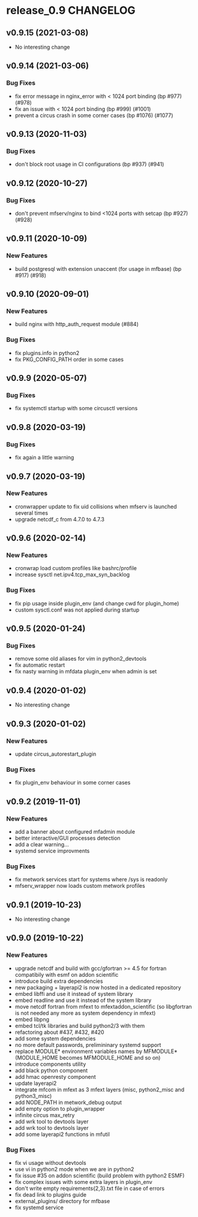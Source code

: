 # release_0.9 CHANGELOG

## v0.9.15 (2021-03-08)

- No interesting change

## v0.9.14 (2021-03-06)

### Bug Fixes

- fix error message in nginx_error with < 1024 port binding (bp #977) (#978)
- fix an issue with < 1024 port binding (bp #999) (#1001)
- prevent a circus crash in some corner cases (bp #1076) (#1077)

## v0.9.13 (2020-11-03)

### Bug Fixes

- don't block root usage in CI configurations (bp #937) (#941)

## v0.9.12 (2020-10-27)

### Bug Fixes

- don't prevent mfserv/nginx to bind <1024 ports with setcap (bp #927) (#928)

## v0.9.11 (2020-10-09)

### New Features

- build postgresql with extension unaccent (for usage in mfbase) (bp #917) (#918)

## v0.9.10 (2020-09-01)

### New Features

- build nginx with http_auth_request module (#884)

### Bug Fixes

- fix plugins.info in python2
- fix PKG_CONFIG_PATH order in some cases

## v0.9.9 (2020-05-07)

### Bug Fixes

- fix systemctl startup with some circusctl versions

## v0.9.8 (2020-03-19)

### Bug Fixes

- fix again a little warning

## v0.9.7 (2020-03-19)

### New Features

- cronwrapper update to fix uid collisions when mfserv is launched several times
- upgrade netcdf_c from 4.7.0 to 4.7.3

## v0.9.6 (2020-02-14)

### New Features

- cronwrap load custom profiles like bashrc/profile
- increase sysctl net.ipv4.tcp_max_syn_backlog

### Bug Fixes

- fix pip usage inside plugin_env (and change cwd for plugin_home)
- custom sysctl.conf was not applied during startup

## v0.9.5 (2020-01-24)

### Bug Fixes

- remove some old aliases for vim in python2_devtools
- fix automatic restart
- fix nasty warning in mfdata plugin_env when admin is set

## v0.9.4 (2020-01-02)

- No interesting change

## v0.9.3 (2020-01-02)

### New Features

- update circus_autorestart_plugin

### Bug Fixes

- fix plugin_env behaviour in some corner cases

## v0.9.2 (2019-11-01)

### New Features

- add a banner about configured mfadmin module
- better interactive/GUI processes detection
- add a clear warning...
- systemd service improvments

### Bug Fixes

- fix metwork services start for systems where /sys is readonly
- mfserv_wrapper now loads custom metwork profiles

## v0.9.1 (2019-10-23)

- No interesting change

## v0.9.0 (2019-10-22)

### New Features

- upgrade netcdf and build with gcc/gfortran >= 4.5 for fortran compatibily with esmf on addon scientific
- introduce build extra dependencies
- new packaging + layerapi2 is now hosted in a dedicated repository
- embed libffi and use it instead of system library
- embed readline and use it instead of the system library
- move netcdf fortran from mfext to mfextaddon_scientific (so libgfortran is not needed any more as system dependency in mfext)
- embed libpng
- embed tcl/tk libraries and build python2/3 with them
- refactoring about #437, #432, #420
- add some system dependencies
- no more default passwords, prelimininary systemd support
- replace MODULE* environment variables names by MFMODULE* (MODULE_HOME becomes MFMODULE_HOME and so on)
- introduce components utility
- add black python component
- add hmac openresty component
- update layerapi2
- integrate mfcom in mfext as 3 mfext layers (misc, python2_misc and python3_misc)
- add NODE_PATH in metwork_debug output
- add empty option to plugin_wrapper
- infinite circus max_retry
- add wrk tool to devtools layer
- add wrk tool to devtools layer
- add some layerapi2 functions in mfutil

### Bug Fixes

- fix vi usage without devtools
- use vi in python2 mode when we are in python2
- fix issue #35 on addon scientific (build problem with python2 ESMF)
- fix complex issues with some extra layers in plugin_env
- don't write empty requirements{2,3}.txt file in case of errors
- fix dead link to plugins guide
- external_plugins/ directory for mfbase
- fix systemd service


